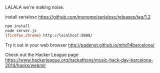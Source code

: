 LALALA we're making noise.

install serialosc <https://github.com/monome/serialosc/releases/tag/1.2>

```sh
npm install
node server.js
{firefox,chrome} http://localhost:8888/
```

Try it out in your web browser http://padenot.github.io/mhd14barcelona/

Check out the Hacker League page https://www.hackerleague.org/hackathons/music-hack-day-barcelona-2014/hacks/webmlr
